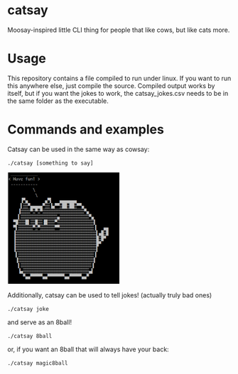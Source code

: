 # catsay
Moosay-inspired little CLI thing for people that like cows, but like cats more.

# Usage
This repository contains a file compiled to run under linux. If you want to run this anywhere else, just compile the source.
Compiled output works by itself, but if you want the jokes to work, the catsay_jokes.csv needs to be in the same folder as the executable.

# Commands and examples

Catsay can be used in the same way as cowsay:

```
./catsay [something to say]
```

<p float="center">
  <img src="https://raw.githubusercontent.com/Loqaritm/catsay/master/examples/catsay_have_fun.png" width="50%" /> 
</p>

Additionally, catsay can be used to tell jokes! (actually truly bad ones)
```
./catsay joke
```

and serve as an 8ball!
```
./catsay 8ball
```

or, if you want an 8ball that will always have your back:
```
./catsay magic8ball
```
